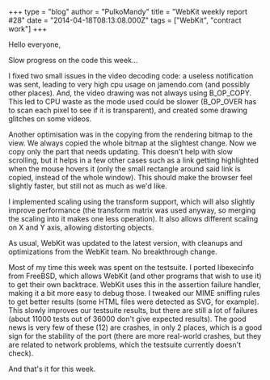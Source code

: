 +++
type = "blog"
author = "PulkoMandy"
title = "WebKit weekly report #28"
date = "2014-04-18T08:13:08.000Z"
tags = ["WebKit", "contract work"]
+++

Hello everyone,

Slow progress on the code this week...

I fixed two small issues in the video decoding code: a useless notification was sent, leading to very high cpu usage on jamendo.com (and possibly other places). And, the video drawing was not always using B_OP_COPY. This led to CPU waste as the mode used could be slower (B_OP_OVER has to scan each pixel to see if it is transparent), and created some drawing glitches on some videos.

<!--more-->

Another optimisation was in the copying from the rendering bitmap to the view. We always copied the whole bitmap at the slightest change. Now we copy only the part that needs updating. This doesn't help with slow scrolling, but it helps in a few other cases such as a link getting highlighted when the mouse hovers it (only the small rectangle around said link is copied, instead of the whole window). This should make the browser feel slightly faster, but still not as much as we'd like.

I implemented scaling using the transform support, which will also slightly improve performance (the transform matrix was used anyway, so merging the scaling into it makes one less operation). It also allows different scaling on X and Y axis, allowing distorting objects.

As usual, WebKit was updated to the latest version, with cleanups and optimizations from the WebKit team. No breakthrough change.

Most of my time this week was spent on the testsuite. I ported libexecinfo from FreeBSD, which allows WebKit (and other programs that wish to use it) to get their own backtrace. WebKit uses this in the assertion failure handler, making it a bit more easy to debug those. I tweaked our MIME sniffing rules to get better results (some HTML files were detected as SVG, for example). This slowly improves our testsuite results, but there are still a lot of failures (about 11000 tests out of 36000 don't give expected results). The good news is very few of these (12) are crashes, in only 2 places, which is a good sign for the stability of the port (there are more real-world crashes, but they are related to network problems, which the testsuite currently doesn't check).

And that's it for this week.